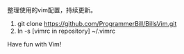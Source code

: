 整理使用的vim配置，持续更新。

1. git clone https://github.com/ProgrammerBill/BillsVim.git
2. ln -s [vimrc in repository] ~/.vimrc

Have fun with Vim!
